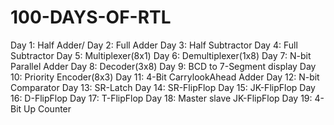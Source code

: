 # 100-DAYS-OF-RTL
Day 1: Half Adder/
Day 2: Full Adder
Day 3: Half Subtractor
Day 4: Full Subtractor
Day 5: Multiplexer(8x1)
Day 6: Demultiplexer(1x8)
Day 7: N-bit Parallel Adder
Day 8: Decoder(3x8)
Day 9: BCD to 7-Segment display
Day 10: Priority Encoder(8x3)
Day 11: 4-Bit CarrylookAhead Adder
Day 12: N-bit Comparator
Day 13: SR-Latch
Day 14: SR-FlipFlop
Day 15: JK-FlipFlop
Day 16: D-FlipFlop
Day 17: T-FlipFlop
Day 18: Master slave JK-FlipFlop
Day 19: 4-Bit Up Counter 

